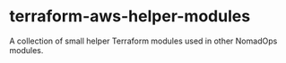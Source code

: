 # terraform-aws-helper-modules
A collection of small helper Terraform  modules used in other NomadOps modules.

